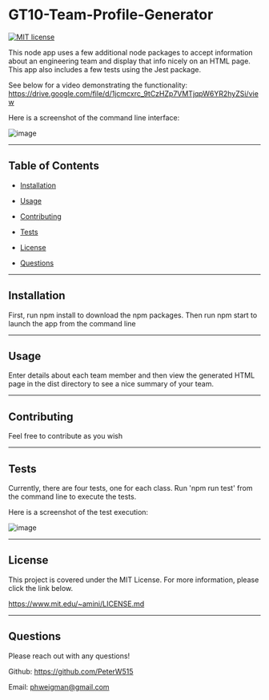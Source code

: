 # GT10-Team-Profile-Generator

  [![MIT license](https://img.shields.io/badge/License-MIT-blue.svg)](https://lbesson.mit-license.org/)

  This node app uses a few additional node packages to accept information about an engineering team and display that info nicely on an HTML page. This app also includes a few tests using the Jest package.
  
  See below for a video demonstrating the functionality:
  https://drive.google.com/file/d/1jcmcxrc_9tCzHZp7VMTjqpW6YR2hyZSi/view
  
  Here is a screenshot of the command line interface:
  
  
  ![image](https://user-images.githubusercontent.com/78565748/128105501-5781116c-30c0-4528-be59-24b6cff84cf9.png)


  ---

  ## Table of Contents
  
  - [Installation](#installation)
  
  - [Usage](#usage)
  
  - [Contributing](#contributing)
  
  - [Tests](#tests)
  
  - [License](#license)
  
  - [Questions](#questions)
  
  ---
  
  ## Installation

  First, run npm install to download the npm packages. Then run npm start to launch the app from the command line

  ---
  
  ## Usage

  Enter details about each team member and then view the generated HTML page in the dist directory to see a nice summary of your team.

  ---
  
  ## Contributing

  Feel free to contribute as you wish

  ---
  
  ## Tests

  Currently, there are four tests, one for each class. Run 'npm run test' from the command line to execute the tests.
  
  Here is a screenshot of the test execution:
  
  
  ![image](https://user-images.githubusercontent.com/78565748/128105526-31c50917-b71d-4d04-b155-c0de316a2aa3.png)


  ---
  
  ## License

  This project is covered under the MIT License. For more information, please click the link below.

  https://www.mit.edu/~amini/LICENSE.md

  ---
  
  ## Questions
  
  Please reach out with any questions!
  
  Github: https://github.com/PeterW515

  Email: phweigman@gmail.com
  
